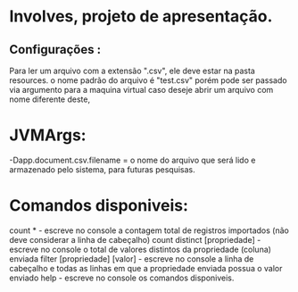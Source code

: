 # Involves, projeto de apresentação.

## Configurações :
 
  Para ler um arquivo com a extensão ".csv", ele deve estar na pasta resources.
  o nome padrão do arquivo é "test.csv" porém pode ser passado via argumento para a maquina virtual caso deseje abrir um arquivo com  nome diferente deste, 

# JVMArgs:

 -Dapp.document.csv.filename = o nome do arquivo que será  lido e armazenado pelo sistema, para futuras pesquisas.
  
 
# Comandos disponiveis:

count * - escreve no console a contagem total de registros importados (não deve considerar a linha de cabeçalho)
count distinct [propriedade] - escreve no console o total de valores distintos da propriedade (coluna) enviada
filter [propriedade] [valor] - escreve no console a linha de cabeçalho e todas as linhas em que a propriedade enviada possua o valor enviado
help - escreve no console os comandos disponiveis. 